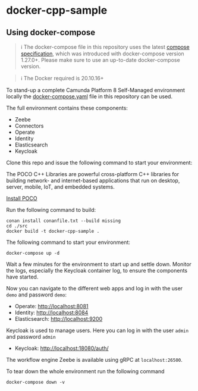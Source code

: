# docker-cpp-sample

## Using docker-compose

> :information_source: The docker-compose file in this repository uses the latest [compose specification](https://docs.docker.com/compose/compose-file/), which was introduced with docker-compose version 1.27.0+. Please make sure to use an up-to-date docker-compose version.

> :information_source: The Docker required is 20.10.16+

To stand-up a complete Camunda Platform 8 Self-Managed environment locally the [docker-compose.yaml](docker-compose.yml) file in this repository can be used.

The full environment contains these components:
- Zeebe
- Connectors
- Operate
- Identity
- Elasticsearch
- Keycloak

Clone this repo and issue the following command to start your environment:

The POCO C++ Libraries are powerful cross-platform C++ libraries for building network- and internet-based applications that run on desktop, server, mobile, IoT, and embedded systems.

[Install POCO](https://pocoproject.org/download.html)

Run the following command to build:
```
conan install conanfile.txt --build missing
cd ./src
docker build -t docker-cpp-sample .
```

The following command to start your environment:

```
docker-compose up -d
```
Wait a few minutes for the environment to start up and settle down. Monitor the logs, especially the Keycloak container log, to ensure the components have started.

Now you can navigate to the different web apps and log in with the user `demo` and password `demo`:
- Operate: [http://localhost:8081](http://localhost:8081)
- Identity: [http://localhost:8084](http://localhost:8084)
- Elasticsearch: [http://localhost:9200](http://localhost:9200)

Keycloak is used to manage users. Here you can log in with the user `admin` and password `admin`
- Keycloak: [http://localhost:18080/auth/](http://localhost:18080/auth/)

The workflow engine Zeebe is available using gRPC at `localhost:26500`.

To tear down the whole environment run the following command

```
docker-compose down -v
```